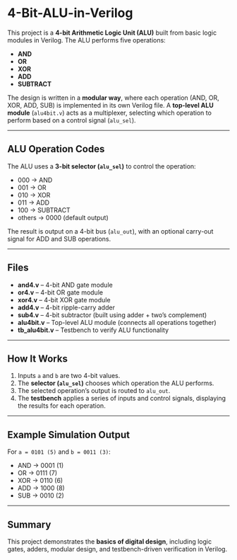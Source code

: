 # 4-Bit-ALU-in-Verilog

This project is a **4-bit Arithmetic Logic Unit (ALU)** built from basic logic modules in Verilog. The ALU performs five operations:  

- **AND**  
- **OR**  
- **XOR**  
- **ADD**  
- **SUBTRACT**  

The design is written in a **modular way**, where each operation (AND, OR, XOR, ADD, SUB) is implemented in its own Verilog file. A **top-level ALU module** (`alu4bit.v`) acts as a multiplexer, selecting which operation to perform based on a control signal (`alu_sel`).  

---

## ALU Operation Codes

The ALU uses a **3-bit selector (`alu_sel`)** to control the operation:  
- 000 → AND
- 001 → OR
- 010 → XOR
- 011 → ADD
- 100 → SUBTRACT
- others → 0000 (default output)


The result is output on a 4-bit bus (`alu_out`), with an optional carry-out signal for ADD and SUB operations.  

---

## Files

- **and4.v** – 4-bit AND gate module  
- **or4.v** – 4-bit OR gate module  
- **xor4.v** – 4-bit XOR gate module  
- **add4.v** – 4-bit ripple-carry adder  
- **sub4.v** – 4-bit subtractor (built using adder + two’s complement)  
- **alu4bit.v** – Top-level ALU module (connects all operations together)  
- **tb_alu4bit.v** – Testbench to verify ALU functionality  

---

## How It Works

1. Inputs `a` and `b` are two 4-bit values.  
2. The **selector (`alu_sel`)** chooses which operation the ALU performs.  
3. The selected operation’s output is routed to `alu_out`.  
4. The **testbench** applies a series of inputs and control signals, displaying the results for each operation.  

---

## Example Simulation Output

For `a = 0101 (5)` and `b = 0011 (3)`:  
- AND → 0001 (1)
- OR → 0111 (7)
- XOR → 0110 (6)
- ADD → 1000 (8)
- SUB → 0010 (2)

---

## Summary

This project demonstrates the **basics of digital design**, including logic gates, adders, modular design, and testbench-driven verification in Verilog.  

